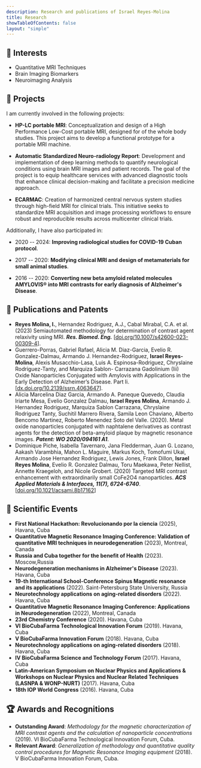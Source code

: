 ```yaml
---
description: Research and publications of Israel Reyes-Molina
title: Research
showTableOfContents: false
layout: "simple"
---
```


## :bookmark: Interests

- Quantitative MRI Techniques
- Brain Imaging Biomarkers
- Neuroimaging Analysis


## :open_file_folder: Projects

I am currently involved in the following projects:

- **HP-LC portable MRI**: Conceptualization and design of a High Performance Low-Cost portable MRI, designed for of the whole body studies. This project aims to develop a functional prototype for a portable MRI machine.

- **Automatic Standardized Neuro-radiology Report**: Development and implementation of deep learning methods to quantify neurological conditions using brain MRI images and patient records. The goal of the project is to equip healthcare services with advanced diagnostic tools that enhance clinical decision-making and facilitate a precision medicine approach. 

- **ECARMAC**: Creation of harmonized central nervous system studies through high-field MRI for clinical trials. This initiative seeks to standardize MRI acquisition and image processing workflows to ensure robust and reproducible results across multicenter clinical trials.

Additionally, I have also participated in:

- 2020 -- 2024: **Improving radiological studies for COVID-19 Cuban protocol**.

- 2017 -- 2020: **Modifying clinical MRI and design of metamaterials for small animal studies**.

- 2016 -- 2020: **Converting new beta amyloid related molecules AMYLOVIS® into MRI contrasts for early diagnosis of Alzheimer's Disease**.

## :page_facing_up: Publications and Patents

- **Reyes Molina, I.**, Hernandez Rodriguez, A.J., Cabal Mirabal, C.A. et al. (2023) Semiautomated methodology for determination of contrast agent relaxivity using MRI.
 ***Res. Biomed. Eng.*** [[doi.org/10.1007/s42600-023-00309-4](https://doi.org/10.1007/s42600-023-00309-4)].
- Guerrero-Porras, Gabriel Rafael, Alicia M. Diaz-Garcia, Evelio R. Gonzalez-Dalmau,
Armando J. Hernandez-Rodriguez, **Israel Reyes-Molina**, Alexis Musacchio-Lasa,
Luis A. Espinosa-Rodriguez, Chryslaine Rodriguez-Tanty, and Marquiza Sablon-
Carrazana Gadolinium (Iii) Oxide Nanoparticles Conjugated with Amylovis with Applications
in the Early Detection of Alzheimer’s Disease. Part Ii. [[dx.doi.org/10.2139/ssrn.4063647](https://dx.doi.org/10.2139/ssrn.4063647)]. 
- Alicia Marcelina Diaz Garcia, Armando A. Paneque Quevedo, Claudia Iriarte Mesa,
Evelio Gonzalez Dalmau, **Israel Reyes Molina**, Armando J. Hernandez Rodriguez,
Marquiza Sablon Carrazana, Chryslaine Rodriguez Tanty, Suchitil Marrero Rivera,
Samila Leon Chaviano, Alberto Bencomo Martinez, Roberto Menendez Soto del
Valle. (2020). Metal oxide nanoparticles conjugated with naphtalene derivatives as contrast
agents for the detection of beta-amyloid plaque by magnetic resonance images. ***Patent:
WO 2020/094161 A1***.
- Dominique Piche, Isabella Tavernaro, Jana Fledderman, Juan G. Lozano, Aakash
Varambhia, Mahon L. Maguire, Markus Koch, Tomofumi Ukai, Armando Jose Hernandez
Rodriguez, Lewis Jones, Frank Dillon, **Israel Reyes Molina**, Evelio R. Gonzalez
Dalmau, Toru Maekawa, Peter Nellist, Annette Kraegeloh, and Nicole Grobert. (2020)
Targeted MRI contrast enhancement with extraordinarily small CoFe2O4 nanoparticles.
***ACS Applied Materials & Interfaces, 11(7), 6724-6740***. [[doi.org/10.1021/acsami.8b17162](https://doi.org/10.1021/acsami.8b17162)]

## :calendar: Scientific Events

- **First National Hackathon: Revolucionando por la ciencia** (2025), Havana, Cuba
- **Quantitative Magnetic Resonance Imaging Conference: Validation of quantitative MRI techniques in neurodegeneration** (2023), Montreal, Canada
- **Russia and Cuba together for the benefit of Health** (2023). Moscow,Russia
- **Neurodegeneration mechanisms in Alzheimer's Disease** (2023). Havana, Cuba
- **19-th International School-Conference Spinus Magnetic resonance and its applications** (2022). Saint-Petersburg State University, Russia
- **Neurotechnology applications on aging-related disorders** (2022). Havana, Cuba
- **Quantitative Magnetic Resonance Imaging Conference: Applications in Neurodegeneration** (2022), Montreal, Canada
- **23rd Chemistry Conference** (2020). Havana, Cuba
- **VI BioCubaFarma Technological Innovation Forum** (2019). Havana, Cuba
- **V BioCubaFarma Innovation Forum** (2018). Havana, Cuba
- **Neurotechnology applications on aging-related disorders** (2018). Havana, Cuba
- **IV BioCubaFarma Science and Technology Forum** (2017). Havana, Cuba
- **Latin-American Symposium on Nuclear Physics and Applications & Workshops on Nuclear Physics and Nuclear Related Techniques (LASNPA & WONP-NURT)** (2017). Havana, Cuba
- **18th IOP World Congress** (2016). Havana, Cuba 


## :trophy: Awards and Recognitions
- **Outstanding Award**: *Methodology for the magnetic characterization of MRI contrast
agents and the calculation of nanoparticle concentrations* (2019). VI BioCubaFarma Technological Innovation Forum, Cuba. 
- **Relevant Award**: *Generalization of methodology and quantitative quality control
procedures for Magnetic Resonance Imaging equipment* (2018). V BioCubaFarma Innovation
Forum, Cuba.